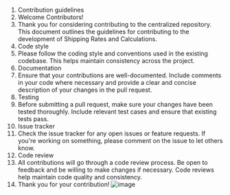 1. Contribution guidelines
2. Welcome Contributors!
3. Thank you for considering contributing to the centralized repository. This document outlines the guidelines for contributing to the development of Shipping Rates and Calculations.
4. Code style
5. Please follow the coding style and conventions used in the existing codebase. This helps maintain consistency across the project.
6. Documentation
7. Ensure that your contributions are well-documented. Include comments in your code where necessary and provide a clear and concise description of your changes in the pull request.
8. Testing
9. Before submitting a pull request, make sure your changes have been tested thoroughly. Include relevant test cases and ensure that existing tests pass.
10. Issue tracker
11. Check the issue tracker for any open issues or feature requests. If you're working on something, please comment on the issue to let others know.
12. Code review
13. All contributions will go through a code review process. Be open to feedback and be willing to make changes if necessary. Code reviews help maintain code quality and consistency.
14. Thank you for your contribution!
![image](https://github.com/albinmk0529/LogisticsShippingRates/assets/158752006/a2be1a51-cece-4a04-91c7-da5ac196509c)
